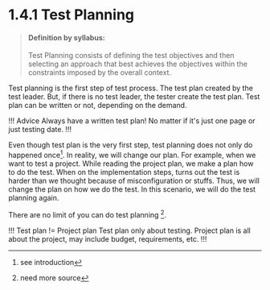 # 1.4.1 Test Planning

> #### Definition by syllabus:
> Test Planning consists of defining the test objectives and then selecting an approach that best achieves the objectives within the constraints imposed by the overall context.

Test planning is the first step of test process. The test plan created by the test leader. 
But, if there is no test leader, the tester create the test plan. 
Test plan can be written or not, depending on the demand.

!!! Advice
Always have a written test plan! No matter if it's just one page or just testing date.
!!!

Even though test plan is the very first step, test planning does not only do happened once[^1].
In reality, we will change our plan. For example, when we want to test a project. 
While reading the project plan, we make a plan how to do the test. 
When on the implementation steps, turns out the test is harder than we thought because of misconfiguration or stuffs.
Thus, we will change the plan on how we do the test. 
In this scenario, we will do the test planning again.

There are no limit of you can do test planning [^need citations].


!!! Test plan != Project plan
Test plan only about testing. Project plan is all about the project, may include budget, requirements, etc.
!!!

[^1]: see introduction 
[^need citations]: need more source